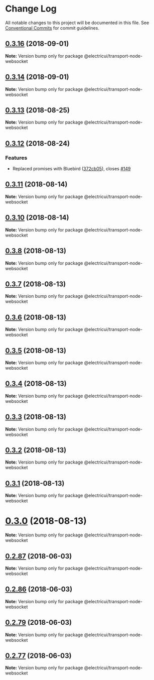 # Change Log

All notable changes to this project will be documented in this file.
See [Conventional Commits](https://conventionalcommits.org) for commit guidelines.

<a name="0.3.16"></a>
## [0.3.16](https://github.com/Scottapotamas/electricui-interface/compare/v0.3.15...v0.3.16) (2018-09-01)




**Note:** Version bump only for package @electricui/transport-node-websocket

<a name="0.3.14"></a>
## [0.3.14](https://github.com/Scottapotamas/electricui-interface/compare/v0.3.13...v0.3.14) (2018-09-01)




**Note:** Version bump only for package @electricui/transport-node-websocket

<a name="0.3.13"></a>
## [0.3.13](https://github.com/Scottapotamas/electricui-interface/compare/v0.3.12...v0.3.13) (2018-08-25)




**Note:** Version bump only for package @electricui/transport-node-websocket

<a name="0.3.12"></a>
## [0.3.12](https://github.com/Scottapotamas/electricui-interface/compare/v0.3.11...v0.3.12) (2018-08-24)


### Features

* Replaced promises with Bluebird ([372cb05](https://github.com/Scottapotamas/electricui-interface/commit/372cb05)), closes [#149](https://github.com/Scottapotamas/electricui-interface/issues/149)




<a name="0.3.11"></a>
## [0.3.11](https://github.com/Scottapotamas/electricui-interface/compare/v0.3.10...v0.3.11) (2018-08-14)




**Note:** Version bump only for package @electricui/transport-node-websocket

<a name="0.3.10"></a>
## [0.3.10](https://github.com/Scottapotamas/electricui-interface/compare/v0.3.9...v0.3.10) (2018-08-14)




**Note:** Version bump only for package @electricui/transport-node-websocket

<a name="0.3.8"></a>
## [0.3.8](https://github.com/Scottapotamas/electricui-interface/compare/v0.3.7...v0.3.8) (2018-08-13)




**Note:** Version bump only for package @electricui/transport-node-websocket

<a name="0.3.7"></a>
## [0.3.7](https://github.com/Scottapotamas/electricui-interface/compare/v0.3.6...v0.3.7) (2018-08-13)




**Note:** Version bump only for package @electricui/transport-node-websocket

<a name="0.3.6"></a>
## [0.3.6](https://github.com/Scottapotamas/electricui-interface/compare/v0.3.5...v0.3.6) (2018-08-13)




**Note:** Version bump only for package @electricui/transport-node-websocket

<a name="0.3.5"></a>
## [0.3.5](https://github.com/Scottapotamas/electricui-interface/compare/v0.3.4...v0.3.5) (2018-08-13)




**Note:** Version bump only for package @electricui/transport-node-websocket

<a name="0.3.4"></a>
## [0.3.4](https://github.com/Scottapotamas/electricui-interface/compare/v0.3.3...v0.3.4) (2018-08-13)




**Note:** Version bump only for package @electricui/transport-node-websocket

<a name="0.3.3"></a>
## [0.3.3](https://github.com/Scottapotamas/electricui-interface/compare/v0.3.2...v0.3.3) (2018-08-13)




**Note:** Version bump only for package @electricui/transport-node-websocket

<a name="0.3.2"></a>
## [0.3.2](https://github.com/Scottapotamas/electricui-interface/compare/v0.3.1...v0.3.2) (2018-08-13)




**Note:** Version bump only for package @electricui/transport-node-websocket

<a name="0.3.1"></a>
## [0.3.1](https://github.com/Scottapotamas/electricui-interface/compare/v0.3.0...v0.3.1) (2018-08-13)




**Note:** Version bump only for package @electricui/transport-node-websocket

<a name="0.3.0"></a>
# [0.3.0](https://github.com/Scottapotamas/electricui-interface/compare/v0.2.118...v0.3.0) (2018-08-13)




**Note:** Version bump only for package @electricui/transport-node-websocket

<a name="0.2.87"></a>
## [0.2.87](https://github.com/Scottapotamas/electricui-interface/compare/v0.2.86...v0.2.87) (2018-06-03)




**Note:** Version bump only for package @electricui/transport-node-websocket

<a name="0.2.86"></a>
## [0.2.86](https://github.com/Scottapotamas/electricui-interface/compare/v0.2.79...v0.2.86) (2018-06-03)




**Note:** Version bump only for package @electricui/transport-node-websocket

<a name="0.2.79"></a>
## [0.2.79](https://github.com/Scottapotamas/electricui-interface/compare/v0.2.78...v0.2.79) (2018-06-03)




**Note:** Version bump only for package @electricui/transport-node-websocket

<a name="0.2.77"></a>
## [0.2.77](https://github.com/Scottapotamas/electricui-interface/compare/v0.2.76...v0.2.77) (2018-06-03)




**Note:** Version bump only for package @electricui/transport-node-websocket
